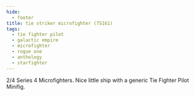 ```yaml
---
hide:
  - footer
title: tie striker microfighter (75161)
tags:
  - tie fighter pilot
  - galactic empire
  - microfighter
  - rogue one
  - anthology
  - starfighter
---
```


2/4 Series 4 Microfighters. Nice little ship with a generic Tie Fighter Pilot Minifig.
